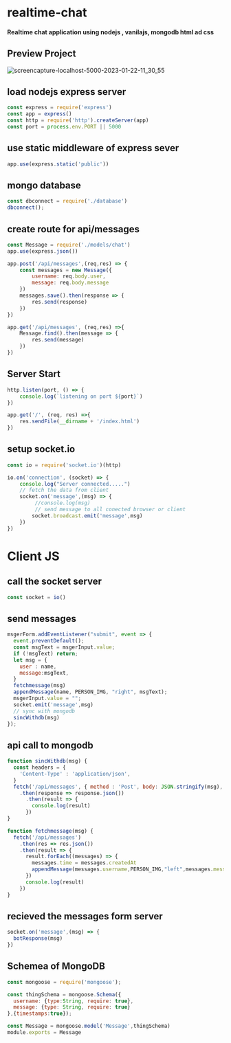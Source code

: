 # realtime-chat
#### Realtime chat application using nodejs , vanilajs, mongodb html ad css

## Preview Project

![screencapture-localhost-5000-2023-01-22-11_30_55](https://user-images.githubusercontent.com/83384315/213902909-62763785-9b0c-400e-8d27-ecf82d50b767.png)


## load nodejs express server
```js
const express = require('express')
const app = express()
const http = require('http').createServer(app)
const port = process.env.PORT || 5000
```

## use static middleware of express sever
```js
app.use(express.static('public'))
```

## mongo database
```js
const dbconnect = require('./database')
dbconnect();
```
## create route for api/messages
```js
const Message = require('./models/chat')
app.use(express.json())

app.post('/api/messages',(req,res) => {
    const messages = new Message({
        username: req.body.user,
        message: req.body.message
    })
    messages.save().then(response => {
        res.send(response)
    })
})

app.get('/api/messages', (req,res) =>{
    Message.find().then(message => {
        res.send(message)
    })
})
```
## Server Start
```js
http.listen(port, () => {
    console.log(`listening on port ${port}`)
})

app.get('/', (req, res) =>{
    res.sendFile(__dirname + '/index.html')
})
```
## setup socket.io
```js
const io = require('socket.io')(http)

io.on('connection', (socket) => {
    console.log("Server connected.....")
    // fetch the data from client
    socket.on('message',(msg) => {
         //console.log(msg)
         // send message to all conected browser or client
        socket.broadcast.emit('message',msg)
    })
})
```

# Client JS
## call the socket server
```js
const socket = io()
```

## send messages
```js
msgerForm.addEventListener("submit", event => {
  event.preventDefault();
  const msgText = msgerInput.value;
  if (!msgText) return;
  let msg = {
    user : name,
    message:msgText,
  }
  fetchmessage(msg)
  appendMessage(name, PERSON_IMG, "right", msgText);
  msgerInput.value = "";
  socket.emit('message',msg)
  // sync with mongodb
  sincWithdb(msg)
});
```

## api call to mongodb
```js
function sincWithdb(msg) {
  const headers = {
    'Content-Type' : 'application/json',
  }
  fetch('/api/messages', { method : 'Post', body: JSON.stringify(msg), headers})
    .then(response => response.json())
      .then(result => {
        console.log(result)
      })
}

function fetchmessage(msg) {
  fetch('/api/messages')
    .then(res => res.json())
    .then(result => {
      result.forEach((messages) => {
        messages.time = messages.createdAt
        appendMessage(messages.username,PERSON_IMG,"left",messages.message)
      })
      console.log(result)
    })
}

```

## recieved the messages form server
```js
socket.on('message',(msg) => {
  botResponse(msg)
})
``` 

## Schemea of MongoDB
```js
const mongoose = require('mongoose');

const thingSchema = mongoose.Schema({
  username: {type:String, require: true},
  message: {type: String, require: true}
},{timestamps:true});

const Message = mongoose.model('Message',thingSchema)
module.exports = Message
```





